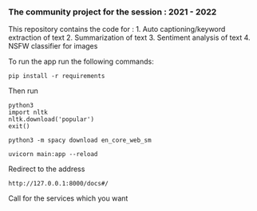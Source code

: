 ### The community project for the session :  2021 - 2022

This repository contains the code for :
	1. Auto captioning/keyword extraction of text
	2. Summarization of text
	3. Sentiment analysis of text
	4. NSFW classifier for images
	
To run the app run the following commands: 

```
pip install -r requirements
```

Then run

```
python3
import nltk
nltk.download('popular')
exit()
``` 
```
python3 -m spacy download en_core_web_sm
```

```
uvicorn main:app --reload
```

Redirect to the address 
```
http://127.0.0.1:8000/docs#/
```

Call for the services which you want
